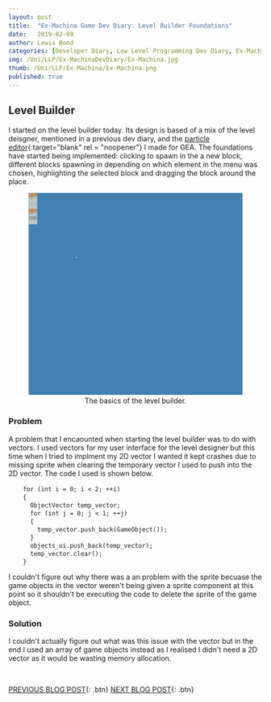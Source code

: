 ```yaml
---
layout: post
title:  "Ex-Machina Game Dev Diary: Level Builder Foundations"
date:   2019-02-09
author: Lewis Bond
categories: [Developer Diary, Low Level Programming Dev Diary, Ex-Machina Dev Diary]
img: /Uni/LLP/Ex-MachinaDevDiary/Ex-Machina.jpg
thumb: /Uni/LLP/Ex-Machina/Ex-Machina.png
published: true
---
```

<!--more-->

## Level Builder

I started on the level builder today. Its design is based of a mix of the level deisgner, mentioned in a previous dev diary, and the [particle editor](https://lbondi7.github.io/projects/GEA-Particle-System-Designer/){:target="blank" rel = "noopener"} I made for GEA. The foundations have started being implemented: clicking to spawn in the a new block, different blocks spawning in depending on which element in the menu was chosen, highlighting the selected block and dragging the block around the place.

<center>
	<figure>
	    <a href="/assets/img/blog/Uni/LLP/Ex-MachinaDevDiary/LevelBuilderFoundations.gif"><img src="/assets/img/blog/Uni/LLP/Ex-MachinaDevDiary/LevelBuilderFoundations.gif" height="400"></a>
	    <figcaption>The basics of the level builder.</figcaption>
	</figure>
</center>

### Problem

A problem that I encaounted when starting the level builder was to do with vectors. I used vectors for my user interface for the level designer but this time when I tried to implment my 2D vector I wanted it kept crashes due to missing sprite when clearing the temporary vector I used to push into the 2D vector. The code I used is shown below.

~~~
    for (int i = 0; i < 2; ++i)
    {
      ObjectVector temp_vector;
      for (int j = 0; j < 1; ++j)
      {
        temp_vector.push_back(GameObject());
      }
      objects_ui.push_back(temp_vector);
      temp_vector.clear();
    }
~~~

I couldn't figure out why there was a an problem with the sprite becuase the game objects in the vector weren't being given a sprite component at this point so it shouldn't be executing the code to delete the sprite of the game object. 

### Solution

I couldn't actually figure out what was this issue with the vector but in the end I used an array of game objects instead as I realised I didn't need a 2D vector as it would be wasting memory allocation. 

<br/>

[PREVIOUS BLOG POST](https://lbondi7.github.io/developer%20diary/low%20level%20programming%20dev%20diary/ex-machina%20dev%20diary/llp-dd-ExMachina-7){: .btn} [NEXT BLOG POST](https://lbondi7.github.io/developer%20diary/low%20level%20programming%20dev%20diary/ex-machina%20dev%20diary/llp-dd-ExMachina-9){: .btn}
